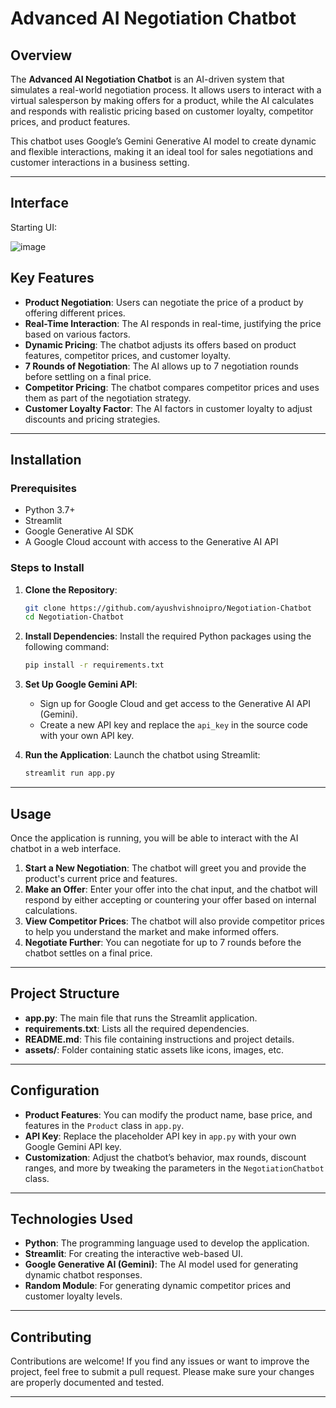 # **Advanced AI Negotiation Chatbot**

## **Overview**
The **Advanced AI Negotiation Chatbot** is an AI-driven system that simulates a real-world negotiation process. It allows users to interact with a virtual salesperson by making offers for a product, while the AI calculates and responds with realistic pricing based on customer loyalty, competitor prices, and product features.

This chatbot uses Google’s Gemini Generative AI model to create dynamic and flexible interactions, making it an ideal tool for sales negotiations and customer interactions in a business setting.

---

## **Interface**
Starting UI:

![image](https://github.com/user-attachments/assets/0886ce4b-6fea-4643-b692-a3b765282f45)


## **Key Features**
- **Product Negotiation**: Users can negotiate the price of a product by offering different prices.
- **Real-Time Interaction**: The AI responds in real-time, justifying the price based on various factors.
- **Dynamic Pricing**: The chatbot adjusts its offers based on product features, competitor prices, and customer loyalty.
- **7 Rounds of Negotiation**: The AI allows up to 7 negotiation rounds before settling on a final price.
- **Competitor Pricing**: The chatbot compares competitor prices and uses them as part of the negotiation strategy.
- **Customer Loyalty Factor**: The AI factors in customer loyalty to adjust discounts and pricing strategies.

---

## **Installation**

### **Prerequisites**
- Python 3.7+
- Streamlit
- Google Generative AI SDK
- A Google Cloud account with access to the Generative AI API

### **Steps to Install**
1. **Clone the Repository**:
    ```bash
    git clone https://github.com/ayushvishnoipro/Negotiation-Chatbot
    cd Negotiation-Chatbot
    ```

2. **Install Dependencies**:
    Install the required Python packages using the following command:
    ```bash
    pip install -r requirements.txt
    ```

3. **Set Up Google Gemini API**:
    - Sign up for Google Cloud and get access to the Generative AI API (Gemini).
    - Create a new API key and replace the `api_key` in the source code with your own API key.

4. **Run the Application**:
    Launch the chatbot using Streamlit:
    ```bash
    streamlit run app.py
    ```

---


## **Usage**
Once the application is running, you will be able to interact with the AI chatbot in a web interface.

1. **Start a New Negotiation**: The chatbot will greet you and provide the product's current price and features.
2. **Make an Offer**: Enter your offer into the chat input, and the chatbot will respond by either accepting or countering your offer based on internal calculations.
3. **View Competitor Prices**: The chatbot will also provide competitor prices to help you understand the market and make informed offers.
4. **Negotiate Further**: You can negotiate for up to 7 rounds before the chatbot settles on a final price.

---

## **Project Structure**
- **app.py**: The main file that runs the Streamlit application.
- **requirements.txt**: Lists all the required dependencies.
- **README.md**: This file containing instructions and project details.
- **assets/**: Folder containing static assets like icons, images, etc.

---


## **Configuration**
- **Product Features**: You can modify the product name, base price, and features in the `Product` class in `app.py`.
- **API Key**: Replace the placeholder API key in `app.py` with your own Google Gemini API key.
- **Customization**: Adjust the chatbot’s behavior, max rounds, discount ranges, and more by tweaking the parameters in the `NegotiationChatbot` class.

---

## **Technologies Used**
- **Python**: The programming language used to develop the application.
- **Streamlit**: For creating the interactive web-based UI.
- **Google Generative AI (Gemini)**: The AI model used for generating dynamic chatbot responses.
- **Random Module**: For generating dynamic competitor prices and customer loyalty levels.

---

## **Contributing**
Contributions are welcome! If you find any issues or want to improve the project, feel free to submit a pull request. Please make sure your changes are properly documented and tested.

---
